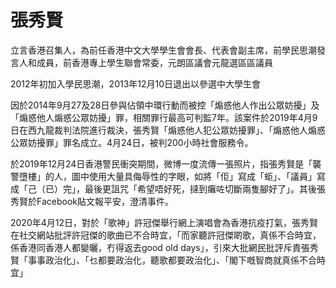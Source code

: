 # 張秀賢


立言香港召集人，為前任香港中文大學學生會會長、代表會副主席，前學民思潮發言人和成員，前香港專上學生聯會常委，元朗區議會元龍選區區議員

2012年初加入學民思潮，2013年12月10日退出以參選中大學生會

因於2014年9月27及28日參與佔領中環行動而被控「煽惑他人作出公眾妨擾」及「煽惑他人煽惑公眾妨擾」罪，相關罪行最高可判監7年。該案件於2019年4月9日在西九龍裁判法院進行裁決，張秀賢「煽惑他人犯公眾妨擾罪」、「煽惑他人煽惑公眾妨擾罪」罪名成立。4月24日，被判200小時社會服務令。

於2019年12月24日香港警民衝突期間，微博一度流傳一張照片，指張秀賢是「襲警墮樓」的人，圖中使用大量具侮辱性的字眼，如將「佢」寫成「蚷」、「議員」寫成「己（已）完」，最後更詛咒「希望唔好死，撻到癱咗切斷兩隻腳好了」。其後張秀賢於Facebook貼文報平安，澄清事件。

2020年4月12日，對於「歌神」許冠傑舉行網上演唱會為香港抗疫打氣，張秀賢在社交網站批評許冠傑的歌曲已不合時宜，「而家聽許冠傑啲歌，真係不合時宜，係香港同香港人都變曬，冇得返去good old days」，引來大批網民批評斥責張秀賢「事事政治化」、「乜都要政治化，聽歌都要政治化」、「閣下嘅智商就真係不合時宜」
